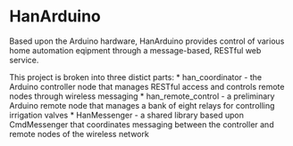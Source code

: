 HanArduino
==========

Based upon the Arduino hardware, HanArduino provides control of various home automation eqipment through a message-based, RESTful web service. 

This project is broken into three distict parts:
	* han_coordinator - the Arduino controller node that manages RESTful access and controls remote nodes through wireless messaging
	* han_remote_control - a preliminary Arduino remote node that manages a bank of eight relays for controlling irrigation valves
	* HanMessenger - a shared library based upon CmdMessenger that coordinates messaging between the controller and remote nodes of the wireless network
